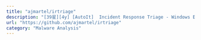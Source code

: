 ```yaml
---
title: "ajmartel/irtriage"
description: "[39星][4y] [AutoIt]  Incident Response Triage - Windows Evidence Collection for Forensic Analysis"
url: "https://github.com/ajmartel/irtriage"
category: "Malware Analysis"
---
```

